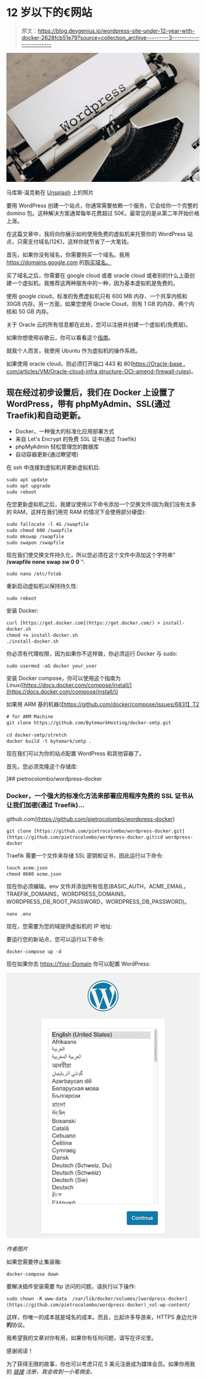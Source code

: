 # 12 岁以下的€网站

> 原文：<https://blog.devgenius.io/wordpress-site-under-12-year-with-docker-2628fcb51e79?source=collection_archive---------3----------------------->

![](img/d1cb604cf2c2246bac6efb74e74c8770.png)

马库斯·温克勒在 [Unsplash](https://unsplash.com?utm_source=medium&utm_medium=referral) 上的照片

要用 WordPress 创建一个站点，你通常需要依赖一个服务，它会给你一个完整的 domino 包。这种解决方案通常每年花费超过 50€。最常见的是从第二年开始价格上涨。

在这篇文章中，我将向你展示如何使用免费的虚拟机来托管你的 WordPress 站点，只需支付域名(12€)，这样你就节省了一大笔钱。

首先，如果你没有域名，你需要购买一个域名。我用 https://domains.google.com 的[购买域名。](https://domains.google.com)

买了域名之后，你需要在 google cloud 或者 oracle cloud 或者别的什么上面创建一个虚拟机。我推荐这两种服务中的一种，因为基本虚拟机是免费的。

使用 google cloud，标准的免费虚拟机只有 600 MB 内存、一个共享内核和 30GB 内存。另一方面，如果您使用 Oracle Cloud，则有 1 GB 的内存、两个内核和 50 GB 内存。

关于 Oracle 云的所有信息都在此处，您可以注册并创建一个虚拟机(免费层)。

如果你想使用谷歌云，你可以看看这个[指南](https://medium.com/@hbmy289/how-to-set-up-a-free-micro-vps-on-google-cloud-platform-bddee893ac09)。

就我个人而言，我使用 Ubuntu 作为虚拟机的操作系统。

如果使用 oracle cloud，则必须打开端口 443 和 80([https://Oracle-base . com/articles/VM/Oracle-cloud-infra structure-OCI-amend-firewall-rules](https://oracle-base.com/articles/vm/oracle-cloud-infrastructure-oci-amend-firewall-rules))。

## 现在经过初步设置后，我们在 Docker 上设置了 WordPress，带有 phpMyAdmin、SSL(通过 Traefik)和自动更新。

*   Docker，一种强大的标准化应用部署方式
*   来自 Let's Encrypt 的免费 SSL 证书(通过 Traefik)
*   phpMyAdmin 轻松管理您的数据库
*   自动容器更新(通过瞭望塔)

在 ssh 中连接到虚拟机并更新虚拟机后:

```
sudo apt update
sudo apt upgrade
sudo reboot
```

在您更新虚拟机之后，我建议使用以下命令添加一个交换文件(因为我们没有太多的 RAM，这样在我们用完 RAM 的情况下会使用部分硬盘):

```
sudo fallocate -l 4G /swapfile
sudo chmod 600 /swapfile
sudo mkswap /swapfile
sudo swapon /swapfile
```

现在我们使交换文件持久化，所以您必须在这个文件中添加这个字符串" **/swapfile none swap sw 0 0** ":

```
sudo nano /etc/fstab
```

重新启动虚拟机以保持持久性:

```
sudo reboot
```

安装 Docker:

```
curl [https://get.docker.com](https://get.docker.com/) > install-docker.sh
chmod +x install-docker.sh
./install-docker.sh
```

你必须有代理权限，因为如果你不这样做，你必须运行 Docker 与 sudo:

```
sudo usermod -aG docker your_user
```

安装 Docker compose，你可以使用这个指南为 Linux([https://docs.docker.com/compose/install/](https://docs.docker.com/compose/install/))

如果用 ARM 基的机器(【https://github.com/docker/compose/issues/6831】T2

```
# for ARM Machine
git clone https://github.com/BytemarkHosting/docker-smtp.git

cd docker-smtp/stretch
docker build -t bytemark/smtp .
```

现在我们可以为你的站点配置 WordPress 和其他容器了。

首先，您必须克隆这个存储库:

[](https://github.com/pietrocolombo/wordpress-docker) [## pietrocolombo/wordpress-docker

### Docker，一个强大的标准化方法来部署应用程序免费的 SSL 证书从让我们加密(通过 Traefik)…

github.com](https://github.com/pietrocolombo/wordpress-docker) 

```
git clone [https://github.com/pietrocolombo/wordpress-docker.git](https://github.com/pietrocolombo/wordpress-docker.git)cd wordpress-docker
```

Traefik 需要一个文件来存储 SSL 密钥和证书，因此运行以下命令:

```
touch acme.json
chmod 0600 acme.json
```

现在你必须编辑。env 文件并添加所有信息(BASIC_AUTH，ACME_EMAIL，TRAEFIK_DOMAINS，WORDPRESS_DOMAINS，WORDPRESS_DB_ROOT_PASSWORD，WORDPRESS_DB_PASSWORD)。

```
nano .env
```

现在，您需要为您的域提供虚拟机的 IP 地址:

要运行您的新站点，您可以运行以下命令:

```
docker-compose up -d
```

现在如果你去 [https://Your-Domain](https://Your-Domain) 你可以配置 WordPress:

![](img/835ec135a39de2e0e1a9737a80a3ac65.png)

*作者图片*

如果您需要停止集装箱:

```
docker-compose down
```

要解决插件安装需要 ftp 访问的问题，请执行以下操作:

```
sudo chown -R www-data  /var/lib/docker/volumes/[wordpress-docker](https://github.com/pietrocolombo/wordpress-docker)_vol-wp-content/
```

这样，你唯一的成本就是域名的成本。而且，比起许多导游来，HTTPS 身边允许**的**协议。

我希望我的文章对你有用，如果你有任何问题，请写在评论里。

感谢阅读！

为了获得无限的故事，你也可以考虑只花 5 美元注册成为媒体会员。如果你用我的 [*链接*](https://pietrocolombo.medium.com/membership) *注册，我会收到一小笔佣金。*
